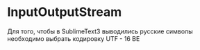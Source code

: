 # InputOutputStream

Для того, чтобы в SublimeText3 выводились русские символы необходимо выбрать кодировку UTF - 16 BE
